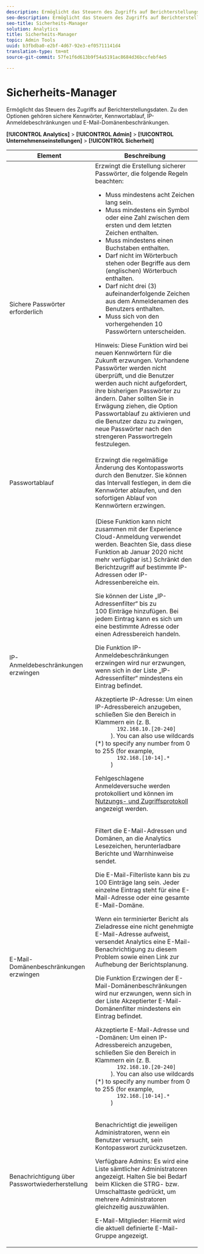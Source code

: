 ```yaml
---
description: Ermöglicht das Steuern des Zugriffs auf Berichterstellungsdaten. Zu den Optionen gehören sichere Kennwörter, Kennwortablauf, IP-Anmeldebeschränkungen und E-Mail-Domänenbeschränkungen.
seo-description: Ermöglicht das Steuern des Zugriffs auf Berichterstellungsdaten. Zu den Optionen gehören sichere Kennwörter, Kennwortablauf, IP-Anmeldebeschränkungen und E-Mail-Domänenbeschränkungen.
seo-title: Sicherheits-Manager
solution: Analytics
title: Sicherheits-Manager
topic: Admin Tools
uuid: b3fbdba0-e2bf-4d67-92e3-ef05711141d4
translation-type: tm+mt
source-git-commit: 57fe1f6d613b9f54a5191ac8684d36bccfebf4e5

---
```



# Sicherheits-Manager

Ermöglicht das Steuern des Zugriffs auf Berichterstellungsdaten. Zu den Optionen gehören sichere Kennwörter, Kennwortablauf, IP-Anmeldebeschränkungen und E-Mail-Domänenbeschränkungen.

**[!UICONTROL Analytics]** &gt; **[!UICONTROL Admin]** &gt; **[!UICONTROL Unternehmenseinstellungen]** &gt; **[!UICONTROL Sicherheit]**

<table id="table_F1AD9DE5094A4FC2B9DA8D01198F944B"> 
 <thead> 
  <tr> 
   <th colname="col1" class="entry"> Element </th> 
   <th colname="col2" class="entry"> Beschreibung </th> 
  </tr> 
 </thead>
 <tbody> 
  <tr> 
   <td colname="col1"> <span class="wintitle"> Sichere Passwörter erforderlich </span> </td> 
   <td colname="col2">Erzwingt die Erstellung sicherer Passwörter, die folgende Regeln beachten: 
    <ul id="ul_100CC57EB4374DAA87B2074BA8B46F26"> 
     <li id="li_4D9102C361044FADBC14402A8398F2F3">Muss mindestens acht Zeichen lang sein. </li> 
     <li id="li_AFE9568C14894E93BFDFDC84DCD2838D">Muss mindestens ein Symbol oder eine Zahl zwischen dem ersten und dem letzten Zeichen enthalten. </li> 
     <li id="li_ECA05BEF7BFD4430B09D4A953B41D2A6">Muss mindestens einen Buchstaben enthalten. </li> 
     <li id="li_6928045588E94E28851BB15991C8D51E">Darf nicht im Wörterbuch stehen oder Begriffe aus dem (englischen) Wörterbuch enthalten. </li> 
     <li id="li_C3DD4608CA6F43E4B1E4FCFC6D116371">Darf nicht drei (3) aufeinanderfolgende Zeichen aus dem Anmeldenamen des Benutzers enthalten. </li> 
     <li id="li_687838CA01B94EE29EF4C09F485C5537">Muss sich von den vorhergehenden 10 Passwörtern unterscheiden. </li> 
    </ul> <p>Hinweis: Diese Funktion wird bei neuen Kennwörtern für die Zukunft erzwungen. Vorhandene Passwörter werden nicht überprüft, und die Benutzer werden auch nicht aufgefordert, ihre bisherigen Passwörter zu ändern. Daher sollten Sie in Erwägung ziehen, die Option Passwortablauf zu aktivieren und die Benutzer dazu zu zwingen, neue Passwörter nach den strengeren Passwortregeln festzulegen. </p> </td> 
  </tr> 
  <tr> 
   <td colname="col1"> <span class="wintitle"> Passwortablauf</span> </td> 
   <td colname="col2"> Erzwingt die regelmäßige Änderung des Kontopassworts durch den Benutzer. Sie können das Intervall festlegen, in dem die Kennwörter ablaufen, und den sofortigen Ablauf von Kennwörtern erzwingen. </td> 
  </tr> 
  <tr> 
   <td colname="col1"> <span class="wintitle"> IP-Anmeldebeschränkungen erzwingen</span> </td> 
   <td colname="col2"> <p>(Diese Funktion kann nicht zusammen mit der Experience Cloud-Anmeldung verwendet werden. Beachten Sie, dass diese Funktion ab Januar 2020 nicht mehr verfügbar ist.) Schränkt den Berichtzugriff auf bestimmte IP-Adressen oder IP-Adressenbereiche ein. </p> <p>Sie können der Liste „IP-Adressenfilter“ bis zu 100 Einträge hinzufügen. Bei jedem Eintrag kann es sich um eine bestimmte Adresse oder einen Adressbereich handeln. </p> <p>  Die Funktion <span class="wintitle">IP-Anmeldebeschränkungen erzwingen</span> wird nur erzwungen, wenn sich in der Liste „IP-Adressenfilter“ mindestens ein Eintrag befindet. </p> <p> <span class="uicontrol"> Akzeptierte IP-Adresse</span>: Um einen IP-Adressbereich anzugeben, schließen Sie den Bereich in Klammern ein (z. B. <code>
       192.168.10.[20-240]
     </code>). You can also use wildcards (*) to specify any number from 0 to 255 (for example, 
     <code>
       192.168.[10-14].*
     </code>) </p> <p>Fehlgeschlagene Anmeldeversuche werden protokolliert und können im <a href="/help/admin/admin/logs.md#section_6FBAF92D9EA244809C45A78A2F0A7232">Nutzungs- und Zugriffsprotokoll</a> angezeigt werden. </p> </td> 
  </tr> 
  <tr> 
   <td colname="col1"> <span class="wintitle"> E-Mail-Domänenbeschränkungen erzwingen</span> </td> 
   <td colname="col2"> <p>Filtert die E-Mail-Adressen und Domänen, an die Analytics Lesezeichen, herunterladbare Berichte und Warnhinweise sendet. </p> <p>Die E-Mail-Filterliste kann bis zu 100 Einträge lang sein. Jeder einzelne Eintrag steht für eine E-Mail-Adresse oder eine gesamte E-Mail-Domäne. </p> <p>Wenn ein terminierter Bericht als Zieladresse eine nicht genehmigte E-Mail-Adresse aufweist, versendet Analytics eine E-Mail-Benachrichtigung zu diesem Problem sowie einen Link zur Aufhebung der Berichtsplanung. </p> <p>  Die Funktion <span class="wintitle">Erzwingen der E-Mail-Domänenbeschränkungen</span> wird nur erzwungen, wenn sich in der Liste <span class="wintitle">Akzeptierter E-Mail-Domänenfilter</span> mindestens ein Eintrag befindet. </p> <p> <span class="uicontrol"> Akzeptierte E-Mail-Adresse und -Domänen</span>: Um einen IP-Adressbereich anzugeben, schließen Sie den Bereich in Klammern ein (z. B. <code>
       192.168.10.[20-240]
     </code>). You can also use wildcards (*) to specify any number from 0 to 255 (for example, 
     <code>
       192.168.[10-14].*
     </code>) </p> </td> 
  </tr> 
  <tr> 
   <td colname="col1"> <span class="wintitle"> Benachrichtigung über Passwortwiederherstellung</span> </td> 
   <td colname="col2"> <p>Benachrichtigt die jeweiligen Administratoren, wenn ein Benutzer versucht, sein Kontopasswort zurückzusetzen. </p> <p> <span class="uicontrol"> Verfügbare Admins:</span> Es wird eine Liste sämtlicher Administratoren angezeigt. Halten Sie bei Bedarf beim Klicken die STRG- bzw. Umschalttaste gedrückt, um mehrere Administratoren gleichzeitig auszuwählen. </p> <p> <span class="uicontrol">E-Mail-Mitglieder</span>: Hiermit wird die aktuell definierte E-Mail-Gruppe angezeigt.  </p> </td> 
  </tr> 
 </tbody> 
</table>

